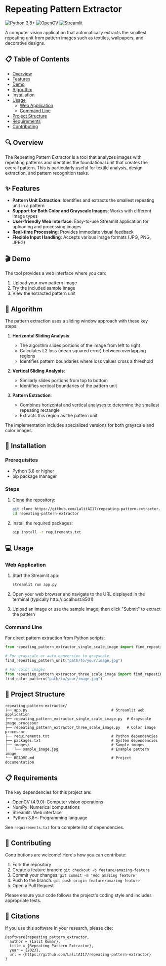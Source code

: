 # Repeating Pattern Extractor

[![Python 3.8+](https://img.shields.io/badge/python-3.8+-blue.svg)](https://www.python.org/downloads/release/python-380/)
[![OpenCV](https://img.shields.io/badge/OpenCV-4.9.0-green.svg)](https://opencv.org/)
[![Streamlit](https://img.shields.io/badge/Streamlit-1.29.0-red.svg)](https://streamlit.io/)

A computer vision application that automatically extracts the smallest repeating unit from pattern images such as textiles, wallpapers, and decorative designs.

## 📋 Table of Contents

- [Overview](#overview)
- [Features](#features)
- [Demo](#demo)
- [Algorithm](#algorithm)
- [Installation](#installation)
- [Usage](#usage)
  - [Web Application](#web-application)
  - [Command Line](#command-line)
- [Project Structure](#project-structure)
- [Requirements](#requirements)
- [Contributing](#contributing)

## 🔍 Overview

The Repeating Pattern Extractor is a tool that analyzes images with repeating patterns and identifies the foundational unit that creates the overall pattern. This is particularly useful for textile analysis, design extraction, and pattern recognition tasks.

## ✨ Features

- **Pattern Unit Extraction**: Identifies and extracts the smallest repeating unit in a pattern
- **Support for Both Color and Grayscale Images**: Works with different image types
- **User-friendly Web Interface**: Easy-to-use Streamlit application for uploading and processing images
- **Real-time Processing**: Provides immediate visual feedback
- **Flexible Input Handling**: Accepts various image formats (JPG, PNG, JPEG)

## 🎬 Demo

The tool provides a web interface where you can:

1. Upload your own pattern image
2. Try the included sample image
3. View the extracted pattern unit

## 🧠 Algorithm

The pattern extraction uses a sliding window approach with these key steps:

1. **Horizontal Sliding Analysis**:

   - The algorithm slides portions of the image from left to right
   - Calculates L2 loss (mean squared error) between overlapping regions
   - Identifies pattern boundaries where loss values cross a threshold

2. **Vertical Sliding Analysis**:

   - Similarly slides portions from top to bottom
   - Identifies vertical boundaries of the pattern unit

3. **Pattern Extraction**:
   - Combines horizontal and vertical analyses to determine the smallest repeating rectangle
   - Extracts this region as the pattern unit

The implementation includes specialized versions for both grayscale and color images.

## 🚀 Installation

### Prerequisites

- Python 3.8 or higher
- pip package manager

### Steps

1. Clone the repository:

   ```bash
   git clone https://github.com/LalitAI17/repeating-pattern-extractor.git
   cd repeating-pattern-extractor
   ```

2. Install the required packages:

   ```bash
   pip install -r requirements.txt
   ```

## 💻 Usage

### Web Application

1. Start the Streamlit app:

   ```bash
   streamlit run app.py
   ```

2. Open your web browser and navigate to the URL displayed in the terminal (typically http://localhost:8501)

3. Upload an image or use the sample image, then click "Submit" to extract the pattern

### Command Line

For direct pattern extraction from Python scripts:

```python
from repeating_pattern_extractor_single_scale_image import find_repeating_pattern_unit

# For grayscale or auto-conversion to grayscale
find_repeating_pattern_unit("path/to/your/image.jpg")

# For color images
from repeating_pattern_extractor_three_scale_image import find_repeating_pattern_unit as find_color_pattern
find_color_pattern("path/to/your/image.jpg")
```

## 📁 Project Structure

```
repeating-pattern-extractor/
├── app.py                                      # Streamlit web application
├── repeating_pattern_extractor_single_scale_image.py  # Grayscale image processor
├── repeating_pattern_extractor_three_scale_image.py   # Color image processor
├── requirements.txt                            # Python dependencies
├── packages.txt                                # System dependencies
├── images/                                     # Sample images
│   └── sample_image.jpg                        # Example pattern image
└── README.md                                   # Project documentation
```

## 📋 Requirements

The key dependencies for this project are:

- OpenCV (4.9.0): Computer vision operations
- NumPy: Numerical computations
- Streamlit: Web interface
- Python 3.8+: Programming language

See `requirements.txt` for a complete list of dependencies.

## 🤝 Contributing

Contributions are welcome! Here's how you can contribute:

1. Fork the repository
2. Create a feature branch: `git checkout -b feature/amazing-feature`
3. Commit your changes: `git commit -m 'Add amazing feature'`
4. Push to the branch: `git push origin feature/amazing-feature`
5. Open a Pull Request

Please ensure your code follows the project's coding style and includes appropriate tests.

## 📝 Citations

If you use this software in your research, please cite:

```
@software{repeating_pattern_extractor,
  author = {Lalit Kumar},
  title = {Repeating Pattern Extractor},
  year = {2023},
  url = {https://github.com/LalitAI17/repeating-pattern-extractor}
}
```

